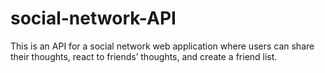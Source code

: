 # social-network-API
This is an API for a social network web application where users can share their thoughts, react to friends’ thoughts, and create a friend list.
